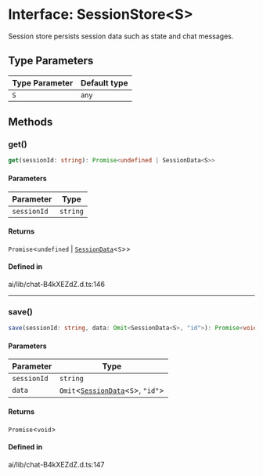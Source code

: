 # Interface: SessionStore\<S\>

Session store persists session data such as state and chat messages.

## Type Parameters

| Type Parameter | Default type |
| ------ | ------ |
| `S` | `any` |

## Methods

### get()

```ts
get(sessionId: string): Promise<undefined | SessionData<S>>
```

#### Parameters

| Parameter | Type |
| ------ | ------ |
| `sessionId` | `string` |

#### Returns

`Promise`\<`undefined` \| [`SessionData`](SessionData.md)\<`S`\>\>

#### Defined in

ai/lib/chat-B4kXEZdZ.d.ts:146

***

### save()

```ts
save(sessionId: string, data: Omit<SessionData<S>, "id">): Promise<void>
```

#### Parameters

| Parameter | Type |
| ------ | ------ |
| `sessionId` | `string` |
| `data` | `Omit`\<[`SessionData`](SessionData.md)\<`S`\>, `"id"`\> |

#### Returns

`Promise`\<`void`\>

#### Defined in

ai/lib/chat-B4kXEZdZ.d.ts:147
